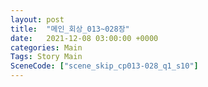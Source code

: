 ```yaml
---
layout: post
title:  "메인_회상_013~028장"
date:   2021-12-08 03:00:00 +0000
categories: Main
Tags: Story Main
SceneCode: ["scene_skip_cp013-028_q1_s10"]
---
```

